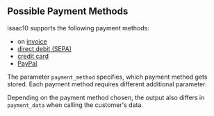 ## Possible Payment Methods

isaac10 supports the following payment methods:

-   on [invoice](#invoice)
-   [direct debit (SEPA)](#direct-debit-sepa)
-   [credit card](#credit-card)
-   [PayPal](#paypal)

The parameter `payment_method` specifies, which payment method gets stored. Each payment method requires different additional parameter.

Depending on the payment method chosen, the output also differs in `payment_data` when calling the customer's data.
